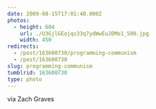 ```yaml
---
date: 2009-08-15T17:01:40.000Z
photos:
  - height: 604
    url: ./U3GjlGEojqs33q7ydWwEuJDMo1_500.jpg
    width: 450
redirects:
  - /post/163600730/programming-communism
  - /post/163600730
slug: programming-communism
tumblrid: 163600730
type: photo
---
```

<p>via Zach Graves</p>
